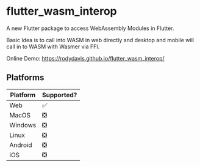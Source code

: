# flutter_wasm_interop

A new Flutter package to access WebAssembly Modules in Flutter.

Basic Idea is to call into WASM in web directly and desktop and mobile will call in to WASM with Wasmer via FFI.

Online Demo: https://rodydavis.github.io/flutter_wasm_interop/

## Platforms

| Platform 	| Supported? 	|
|----------	|------------	|
| Web      	| ✅          	|
| MacOS    	| ❎          	|
| Windows  	| ❎          	|
| Linux    	| ❎          	|
| Android  	| ❎          	|
| iOS      	| ❎          	|
